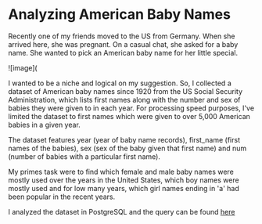 # Analyzing American Baby Names

Recently one of my friends moved to the US from Germany. When she arrived here, she was pregnant. On a casual chat, she asked for a baby name. She wanted to pick an American baby name for her little special. 

![image](

I wanted to be a niche and logical on my suggestion. So, I collected a dataset of American baby names since 1920 from the US Social Security Administration, which lists first names along with the number and sex of babies they were given to in each year. For processing speed purposes, I've limited the dataset to first names which were given to over 5,000 American babies in a given year. 

The dataset features year (year of baby name records), first_name (first names of the babies), sex (sex of the baby given that first name) and num (number of babies with a particular first name).

My primes task were to find which female and male baby names were mostly used over the years in the United States, which boy names were mostly used and for low many years, which girl names ending in 'a' had been popular in the recent years. 

I analyzed the dataset in PostgreSQL and the query can be found [here](https://github.com/pkabir22/Analyzing-American-Baby-Names/blob/main/notebook.ipynb)


